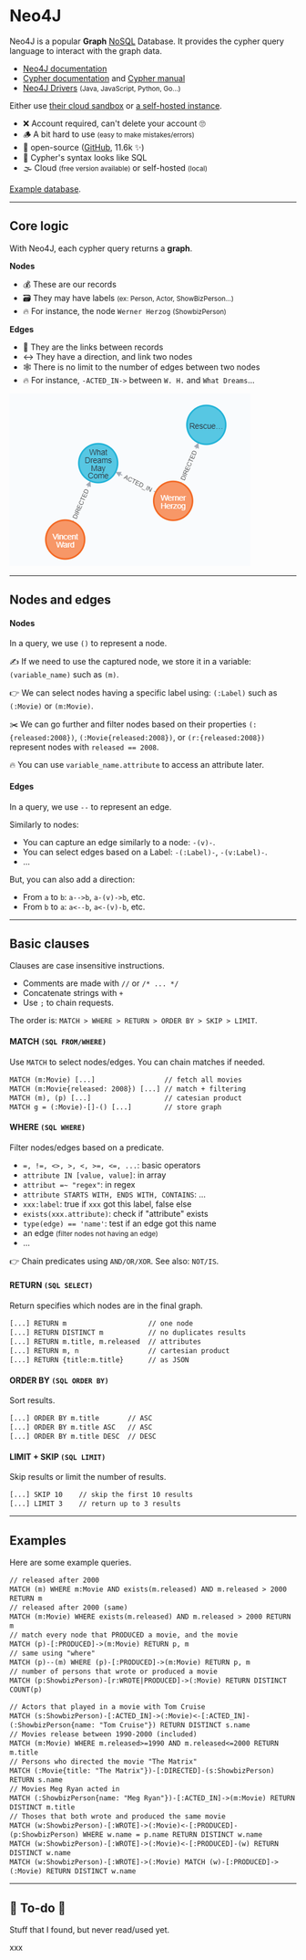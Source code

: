 # Neo4J

<div class="row row-cols-md-2"><div>

Neo4J is a popular **Graph** [NoSQL](../index.md) Database. It provides the cypher query language to interact with the graph data.

* [Neo4J documentation](https://neo4j.com/docs/)
* [Cypher documentation](https://neo4j.com/docs/getting-started/cypher-intro/) and [Cypher manual](https://neo4j.com/docs/cypher-manual/current/introduction/)
* [Neo4J Drivers](https://neo4j.com/docs/getting-started/languages-guides/#neo4j-drivers) <small>(Java, JavaScript, Python, Go...)</small>

Either use [their cloud sandbox](https://neo4j.com/sandbox/) or [a self-hosted instance](https://neo4j.com/download/).
</div><div>

* ❌ Account required, can't delete your account 🙄
* 🪵 A bit hard to use <small>(easy to make mistakes/errors)</small>
* 🤝 open-source ([GitHub](https://github.com/neo4j), 11.6k ✨)
* 🚀 Cypher's syntax looks like SQL
* 🌫️ Cloud <small>(free version available)</small> or self-hosted <small>(local)</small>

[Example database](https://raw.githubusercontent.com/QuentinRa/references.blog.quentinra.dev/main/info/nosql/movies.cypher).
</div></div>

<hr class="sep-both">

## Core logic

<div class="row row-cols-md-2"><div>

With Neo4J, each cypher query returns a **graph**.

**Nodes**

* 💰 These are our records
* 🗃️ They may have labels <small>(ex: Person, Actor, ShowBizPerson...)</small>
* 🔥 For instance, the node `Werner Herzog` <small>(ShowbizPerson)</small>

**Edges**

* 🧵 They are the links between records
* ↔️ They have a direction, and link two nodes
* 🕸️ There is no limit to the number of edges between two nodes
* 🔥 For instance, `-ACTED_IN->` between `W. H.` and `What Dreams`...
</div><div>

![Cypher Graph Example](_images/example.png)
</div></div>

<hr class="sep-both">

## Nodes and edges

<div class="row row-cols-md-2"><div>

#### Nodes

In a query, we use `()` to represent a node. 

✍️ If we need to use the captured node, we store it in a variable: `(variable_name)` such as `(m)`.

👉 We can select nodes having a specific label using: `(:Label)` such as `(:Movie)` or `(m:Movie)`. 

✂️ We can go further and filter nodes based on their properties `(:{released:2008})`, `(:Movie{released:2008})`, or `(r:{released:2008})` represent nodes with `released == 2008`.

🔥 You can use `variable_name.attribute` to access an attribute later.
</div><div>

#### Edges

In a query, we use `--` to represent an edge.

Similarly to nodes:

* You can capture an edge similarly to a node: `-(v)-`.
* You can select edges based on a Label: `-(:Label)-`, `-(v:Label)-`.
* ...

But, you can also add a direction:

* From `a` to `b`: `a-->b`, `a-(v)->b`, etc.
* From `b` to `a`: `a<--b`, `a<-(v)-b`, etc.
</div></div>

<hr class="sep-both">

## Basic clauses

<div class="row row-cols-md-2"><div>

Clauses are case insensitive instructions.

* Comments are made with `//` or `/* ... */`
* Concatenate strings with `+`
* Use `;` to chain requests.

The order is: `MATCH > WHERE > RETURN > ORDER BY > SKIP > LIMIT`.

#### MATCH `(SQL FROM/WHERE)`

Use `MATCH` to select nodes/edges. You can chain matches if needed.

```cypher
MATCH (m:Movie) [...]                 // fetch all movies
MATCH (m:Movie{released: 2008}) [...] // match + filtering
MATCH (m), (p) [...]                  // catesian product
MATCH g = (:Movie)-[]-() [...]        // store graph
```

#### WHERE `(SQL WHERE)`

Filter nodes/edges based on a predicate.

* `=, !=, <>, >, <, >=, <=, ...`: basic operators
* `attribute IN [value, value]`: in array
* `attribut =~ "regex"`: in regex
* `attribute STARTS WITH, ENDS WITH, CONTAINS`: ...
* `xxx:label`: true if `xxx` got this label, false else
* `exists(xxx.attribute)`: check if "attribute" exists
* `type(edge) == 'name'`: test if an edge got this name
* an edge <small>(filter nodes not having an edge)</small>
* ...

👉 Chain predicates using `AND/OR/XOR`. See also: `NOT/IS`.
</div><div>

#### RETURN `(SQL SELECT)`

Return specifies which nodes are in the final graph.

```cypher
[...] RETURN m                    // one node
[...] RETURN DISTINCT m           // no duplicates results
[...] RETURN m.title, m.released  // attributes
[...] RETURN m, n                 // cartesian product 
[...] RETURN {title:m.title}      // as JSON
```

#### ORDER BY `(SQL ORDER BY)`

Sort results.

```cypher
[...] ORDER BY m.title       // ASC
[...] ORDER BY m.title ASC   // ASC
[...] ORDER BY m.title DESC  // DESC
```

#### LIMIT + SKIP `(SQL LIMIT)`

Skip results or limit the number of results.

```cypher
[...] SKIP 10    // skip the first 10 results
[...] LIMIT 3    // return up to 3 results
```
</div></div>

<hr class="sep-both">

## Examples

<div class="row row-cols-md-2"><div>

Here are some example queries.

```cypher
// released after 2000
MATCH (m) WHERE m:Movie AND exists(m.released) AND m.released > 2000 RETURN m
// released after 2000 (same)
MATCH (m:Movie) WHERE exists(m.released) AND m.released > 2000 RETURN m
// match every node that PRODUCED a movie, and the movie
MATCH (p)-[:PRODUCED]->(m:Movie) RETURN p, m
// same using "where"
MATCH (p)--(m) WHERE (p)-[:PRODUCED]->(m:Movie) RETURN p, m
// number of persons that wrote or produced a movie
MATCH (p:ShowbizPerson)-[r:WROTE|PRODUCED]->(:Movie) RETURN DISTINCT COUNT(p)
```
</div><div>

```cypher
// Actors that played in a movie with Tom Cruise
MATCH (s:ShowbizPerson)-[:ACTED_IN]->(:Movie)<-[:ACTED_IN]-(:ShowbizPerson{name: "Tom Cruise"}) RETURN DISTINCT s.name
// Movies release between 1990-2000 (included)
MATCH (m:Movie) WHERE m.released>=1990 AND m.released<=2000 RETURN m.title
// Persons who directed the movie "The Matrix"
MATCH (:Movie{title: "The Matrix"})-[:DIRECTED]-(s:ShowbizPerson) RETURN s.name
// Movies Meg Ryan acted in
MATCH (:ShowbizPerson{name: "Meg Ryan"})-[:ACTED_IN]->(m:Movie) RETURN DISTINCT m.title
// Thoses that both wrote and produced the same movie
MATCH (w:ShowbizPerson)-[:WROTE]->(:Movie)<-[:PRODUCED]-(p:ShowbizPerson) WHERE w.name = p.name RETURN DISTINCT w.name
MATCH (w:ShowbizPerson)-[:WROTE]->(:Movie)<-[:PRODUCED]-(w) RETURN DISTINCT w.name
MATCH (w:ShowbizPerson)-[:WROTE]->(:Movie) MATCH (w)-[:PRODUCED]->(:Movie) RETURN DISTINCT w.name
```
</div></div>

<hr class="sep-both">

## 👻 To-do 👻

Stuff that I found, but never read/used yet.

<div class="row row-cols-md-2"><div>

xxx
</div><div>


</div></div>